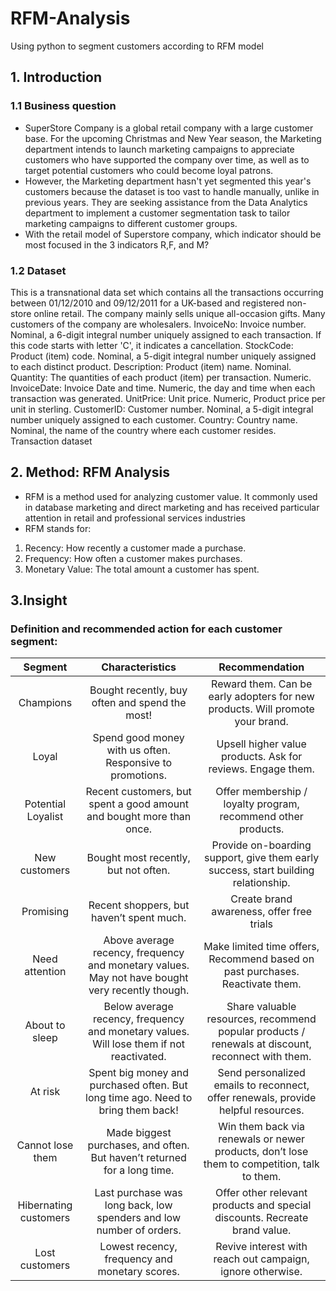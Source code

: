# RFM-Analysis
Using python to segment customers according to RFM model
## 1. Introduction
### 1.1 Business question
- SuperStore Company is a global retail company with a large customer base. For the upcoming Christmas and New Year season, the Marketing department intends to launch marketing campaigns to appreciate customers who have supported the company over time, as well as to target potential customers who could become loyal patrons.
- However, the Marketing department hasn't yet segmented this year's customers because the dataset is too vast to handle manually, unlike in previous years. They are seeking assistance from the Data Analytics department to implement a customer segmentation task to tailor marketing campaigns to different customer groups.
- With the retail model of Superstore company, which indicator should be most focused in the 3 indicators R,F, and M?
### 1.2 Dataset
This is a transnational data set which contains all the transactions occurring between 01/12/2010 and 09/12/2011 for a UK-based and registered non-store online retail. The company mainly sells unique all-occasion gifts. Many customers of the company are wholesalers.
InvoiceNo: Invoice number. Nominal, a 6-digit integral number uniquely assigned to each transaction. If this code starts with letter 'C', it indicates a cancellation.
StockCode: Product (item) code. Nominal, a 5-digit integral number uniquely assigned to each distinct product.
Description: Product (item) name. Nominal.
Quantity: The quantities of each product (item) per transaction. Numeric.
InvoiceDate: Invoice Date and time. Numeric, the day and time when each transaction was generated.
UnitPrice: Unit price. Numeric, Product price per unit in sterling.
CustomerID: Customer number. Nominal, a 5-digit integral number uniquely assigned to each customer.
Country: Country name. Nominal, the name of the country where each customer resides.
Transaction dataset
## 2. Method: RFM Analysis
- RFM is a method used for analyzing customer value. It commonly used in database marketing and direct marketing and has received particular attention in retail and professional services industries
- RFM stands for:
1. Recency: How recently a customer made a purchase.
2. Frequency: How often a customer makes purchases.
3. Monetary Value: The total amount a customer has spent.
## 3.Insight
### Definition and recommended action for each customer segment:

| Segment | Characteristics | Recommendation |
| :-: | :-: | :-: |
| Champions | Bought recently, buy often and spend the most! | Reward them. Can be early adopters for new products. Will promote your brand. |
| Loyal | Spend good money with us often. Responsive to promotions. | Upsell higher value products. Ask for reviews. Engage them. |
| Potential Loyalist | Recent customers, but spent a good amount and bought more than once. | Offer membership / loyalty program, recommend other products. |
| New customers | Bought most recently, but not often. | Provide on-boarding support, give them early success, start building relationship. |
| Promising | Recent shoppers, but haven’t spent much. | Create brand awareness, offer free trials |
| Need attention | Above average recency, frequency and monetary values. May not have bought very recently though. | Make limited time offers, Recommend based on past purchases. Reactivate them. |
| About to sleep | Below average recency, frequency and monetary values. Will lose them if not reactivated. | Share valuable resources, recommend popular products / renewals at discount, reconnect with them. |
| At risk | Spent big money and purchased often. But long time ago. Need to bring them back! | Send personalized emails to reconnect, offer renewals, provide helpful resources. |
| Cannot lose them | Made biggest purchases, and often. But haven’t returned for a long time. | Win them back via renewals or newer products, don’t lose them to competition, talk to them. |
| Hibernating customers | Last purchase was long back, low spenders and low number of orders. | Offer other relevant products and special discounts. Recreate brand value. |
| Lost customers | Lowest recency, frequency and monetary scores. | Revive interest with reach out campaign, ignore otherwise. |
